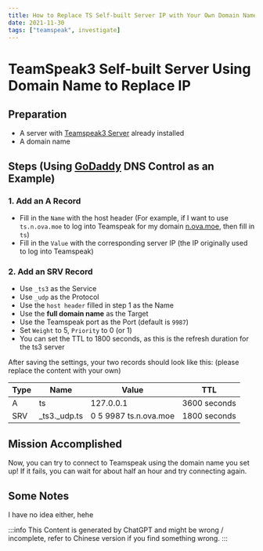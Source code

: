 ```yaml
---
title: How to Replace TS Self-built Server IP with Your Own Domain Name
date: 2021-11-30
tags: ["teamspeak", investigate]
---
```


# TeamSpeak3 Self-built Server Using Domain Name to Replace IP

## Preparation

- A server with [Teamspeak3 Server](https://www.teamspeak.com/en/downloads/#server) already installed
- A domain name

<!--truncate-->

## Steps (Using [GoDaddy](https://www.godaddy.com/) DNS Control as an Example)

### 1. Add an A Record

- Fill in the `Name` with the host header (For example, if I want to use `ts.n.ova.moe` to log into Teamspeak for my domain [n.ova.moe](https://nova.gal), then fill in `ts`)
- Fill in the `Value` with the corresponding server IP (the IP originally used to log into Teamspeak)

### 2. Add an SRV Record

- Use `_ts3` as the Service
- Use `_udp` as the Protocol
- Use the `host header` filled in step 1 as the Name
- Use the **full domain name** as the Target
- Use the Teamspeak port as the Port (default is `9987`)
- Set `Weight` to 5, `Priority` to 0 (or 1)
- You can set the TTL to 1800 seconds, as this is the refresh duration for the ts3 server

After saving the settings, your two records should look like this: (please replace the content with your own)

| Type | Name           | Value                 | TTL          |
| ---- | -------------- | --------------------- | ------------ |
| A    | ts             | 127.0.0.1             | 3600 seconds |
| SRV  | \_ts3.\_udp.ts | 0 5 9987 ts.n.ova.moe | 1800 seconds |

## Mission Accomplished

Now, you can try to connect to Teamspeak using the domain name you set up!
If it fails, you can wait for about half an hour and try connecting again.

## Some Notes

I have no idea either, hehe

:::info
This Content is generated by ChatGPT and might be wrong / incomplete, refer to Chinese version if you find something wrong.
:::

<!-- AI -->
